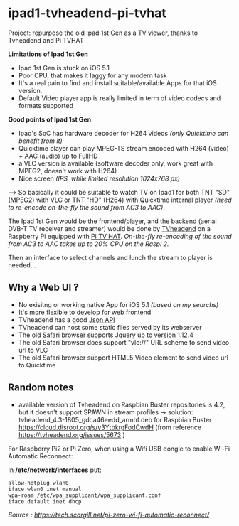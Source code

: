 # ipad1-tvheadend-pi-tvhat
Project: repurpose the old Ipad 1st Gen as a TV viewer, thanks to Tvheadend and Pi TVHAT

**Limitations of Ipad 1st Gen**
- Ipad 1st Gen is stuck on iOS 5.1
- Poor CPU, that makes it laggy for any modern task
- It's a real pain to find and install suitable/available Apps for that iOS version.
- Default Video player app is really limited in term of video codecs and formats supported

**Good points of Ipad 1st Gen**
- Ipad's SoC has hardware decoder for H264 videos *(only Quicktime can benefit from it)*
- Quicktime player can play MPEG-TS stream encoded with H264 (video) + AAC (audio) up to FullHD
- a VLC version is available (software decoder only, work great with MPEG2, doesn't work with H264)
- Nice screen *(IPS, while limited resolution 1024x768 px)*


--> So basically it could be suitable to watch TV on Ipad1 for both TNT "SD" (MPEG2) with VLC or TNT "HD" (H264) with Quicktime internal player *(need to re-encode on-the-fly the sound from AC3 to AAC)*.

The Ipad 1st Gen would be the frontend/player, and the backend (aerial DVB-T TV receiver and streamer) would be done by [TVheadend](https://tvheadend.org/) on a Raspberry Pi equipped with [Pi TV HAT](https://www.raspberrypi.org/products/raspberry-pi-tv-hat/). *On-the-fly re-encoding of the sound from AC3 to AAC takes up to 20% CPU on the Raspi 2.*

Then an interface to select channels and lunch the stream to player is needed...

## Why a Web UI ?
- No exisitng or working native App for iOS 5.1 *(based on my searchs)*
- It's more flexible to develop for web frontend
- TVheadend has a good [Json API](https://github.com/dave-p/TVH-API-docs/wiki/API-Description)
- TVheadend can host some static files served by its webserver
- The old Safari browser supports Jquery up to version 1.12.4
- The old Safari browser does support "vlc://" URL scheme to send video url to VLC
- The old Safari browser support HTML5 Video element to send video url to Quicktime

## Random notes

- available version of Tvheadend on Raspbian Buster repositories is 4.2, but it doesn't support SPAWN in stream profiles -> solution: tvheadend_4.3-1805_gdca46eedd_armhf.deb for Raspbian Buster
https://cloud.disroot.org/s/y3YtbkrgFodCwdH (from reference https://tvheadend.org/issues/5673 )

For Raspberry Pi2 or Pi Zero, when using a Wifi USB dongle to enable Wi-Fi Automatic Reconnect:

In **/etc/network/interfaces** put:

    allow-hotplug wlan0
    iface wlan0 inet manual
    wpa-roam /etc/wpa_supplicant/wpa_supplicant.conf
    iface default inet dhcp

*Source : https://tech.scargill.net/pi-zero-wi-fi-automatic-reconnect/*
